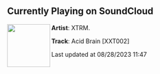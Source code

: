 ## Currently Playing on SoundCloud

[<img align="left" width="100" src="https://i1.sndcdn.com/artworks-3hv7eCIOEuAhcGD2-wbzJWw-t500x500.jpg">](https://soundcloud.com/xtrm_techno/xxt002-acid-brain)

**Artist**: XTRM. 

**Track**: Acid Brain [XXT002]

Last updated at 08/28/2023 11:47
